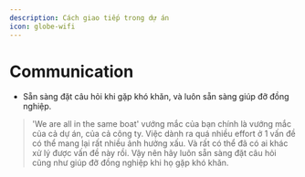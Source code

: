 ```yaml
---
description: Cách giao tiếp trong dự án
icon: globe-wifi
---
```


# Communication

* Sẵn sàng đặt câu hỏi khi gặp khó khăn, và luôn sẵn sàng giúp đỡ đồng nghiệp.

> 'We are all in the same boat' vướng mắc của bạn chính là vướng mắc của cả dự án, của cả công ty. Việc dành ra quá nhiều effort ở 1 vấn đề có thể mang lại rất nhiều ảnh hưởng xấu. Và rất có thể đã có ai khác xử lý được vấn đề này rồi. Vậy nên hãy luôn sẵn sàng đặt câu hỏi cũng như giúp đỡ đồng nghiệp khi họ gặp khó khăn.
